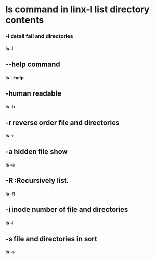 # ls command in linx-l list directory contents 
### -l detail fail and directories
#### ls -l
## --help command
#### ls --help 
## -human readable
#### ls -h 
## -r reverse order file and directories
#### ls -r 
## -a hidden file show 
#### ls -a
## -R :Recursively list.
#### ls -R
## -i inode number of file and directories
#### ls -i
## -s file and directories in sort
#### ls -s 


